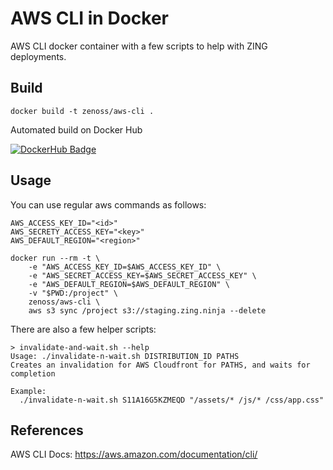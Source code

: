 # AWS CLI in Docker
AWS CLI docker container with a few scripts to help with ZING deployments.

## Build
```
docker build -t zenoss/aws-cli .
```

Automated build on Docker Hub

[![DockerHub Badge](http://dockeri.co/image/zenoss/aws-cli)](https://hub.docker.com/r/zenoss/aws-cli/)

## Usage

You can use regular aws commands as follows:

```
AWS_ACCESS_KEY_ID="<id>"
AWS_SECRETY_ACCESS_KEY="<key>"
AWS_DEFAULT_REGION="<region>"

docker run --rm -t \
    -e "AWS_ACCESS_KEY_ID=$AWS_ACCESS_KEY_ID" \
    -e "AWS_SECRET_ACCESS_KEY=$AWS_SECRET_ACCESS_KEY" \
    -e "AWS_DEFAULT_REGION=$AWS_DEFAULT_REGION" \
    -v "$PWD:/project" \
    zenoss/aws-cli \
    aws s3 sync /project s3://staging.zing.ninja --delete
```

There are also a few helper scripts:  

```
> invalidate-and-wait.sh --help
Usage: ./invalidate-n-wait.sh DISTRIBUTION_ID PATHS
Creates an invalidation for AWS Cloudfront for PATHS, and waits for completion

Example:
  ./invalidate-n-wait.sh S11A16G5KZMEQD "/assets/* /js/* /css/app.css"
```

## References
AWS CLI Docs: https://aws.amazon.com/documentation/cli/
